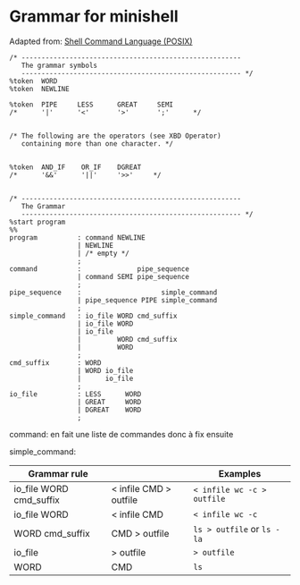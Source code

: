 # Grammar for minishell

Adapted from: [Shell Command Language (POSIX)](https://pubs.opengroup.org/onlinepubs/9699919799.2018edition/utilities/V3_chap02.html)

```
/* -------------------------------------------------------
   The grammar symbols
   ------------------------------------------------------- */
%token  WORD
%token  NEWLINE

%token  PIPE     LESS      GREAT     SEMI
/*      '|'      '<'       '>'       ';'      */


/* The following are the operators (see XBD Operator)
   containing more than one character. */


%token  AND_IF    OR_IF    DGREAT
/*      '&&'      '||'     '>>'     */


/* -------------------------------------------------------
   The Grammar
   ------------------------------------------------------- */
%start program
%%
program          : command NEWLINE
                 | NEWLINE
                 | /* empty */
                 ;
command          :              pipe_sequence
                 | command SEMI pipe_sequence
                 ;
pipe_sequence    :                    simple_command
                 | pipe_sequence PIPE simple_command
                 ;
simple_command   : io_file WORD cmd_suffix
                 | io_file WORD
                 | io_file
                 |         WORD cmd_suffix
                 |         WORD
                 ;
cmd_suffix       : WORD
                 | WORD io_file
                 |      io_file
                 ;
io_file          : LESS      WORD
                 | GREAT     WORD
                 | DGREAT    WORD
                 ;
```

command: en fait une liste de commandes donc à fix ensuite  

simple_command:  

| Grammar rule            |                        | Examples                   |
| ----------------------- | ---------------------- | -------------------------- |
| io_file WORD cmd_suffix | < infile CMD > outfile | `< infile wc -c > outfile` |
| io_file WORD            | < infile CMD           | `< infile wc -c`           |
| WORD cmd_suffix         | CMD > outfile          | `ls > outfile` or `ls -la` |
| io_file                 | > outfile              | `> outfile`                |
| WORD                    | CMD                    | `ls`                       |

